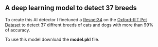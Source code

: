 ## A deep learning model to detect 37 breeds

To create this AI detector I finetuned a [Resnet34](https://towardsdatascience.com/understanding-and-visualizing-resnets-442284831be8) on the [Oxford-IIIT Pet Dataset](https://www.robots.ox.ac.uk/~vgg/data/pets/?utm_source=newsletter&utm_medium=email&utm_campaign=juless_december_newsletter&utm_term=2022-01-09) to detect 37 diffrent breeds of cats and dogs with more than 99% of accuracy. 


To use this model download the **model.pkl** file. 



